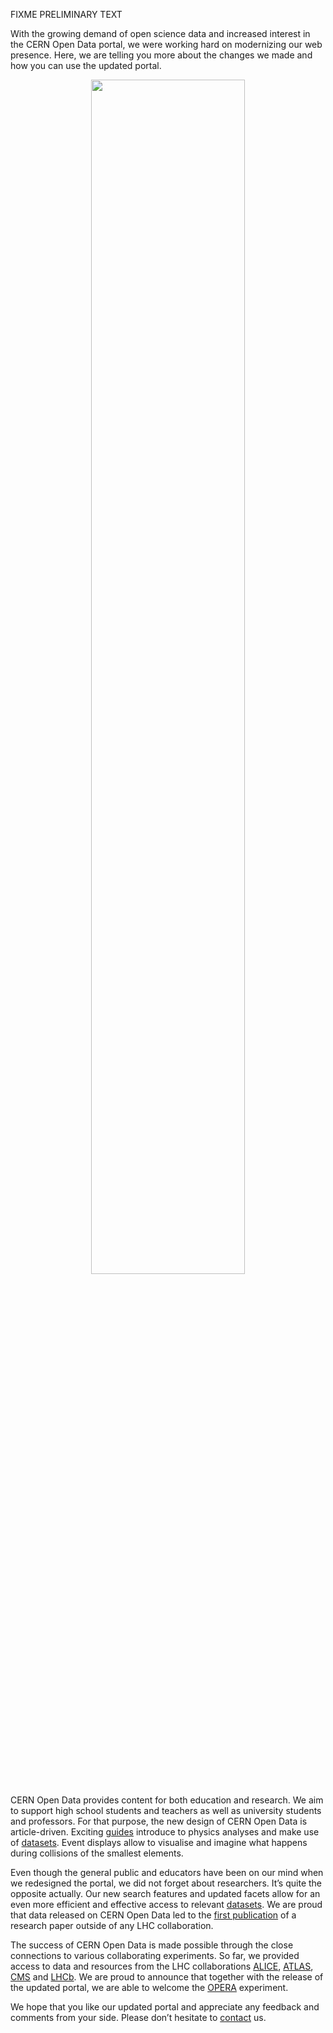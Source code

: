 FIXME PRELIMINARY TEXT

With the growing demand of open science data and increased interest in the CERN Open Data portal, we were working hard on modernizing our web presence. Here, we are telling you more about the changes we made and how you can use the updated portal.

<p align="center">
<img src="/static/articles/welcome/header-image.png" width="70%"></p>

CERN Open Data provides content for both education and research. We aim to support high school students and teachers as well as university students and professors. For that purpose, the new design of CERN Open Data is article-driven. Exciting [guides](/search?type=Documentation&subtype=Guide) introduce to physics analyses and make use of [datasets](/search?type=Dataset). Event displays allow to visualise and imagine what happens during collisions of the smallest elements.

Even though the general public and educators have been on our mind when we redesigned the portal, we did not forget about researchers. It’s quite the opposite actually. Our new search features and updated facets allow for an even more efficient and effective access to relevant [datasets](/search?type=Dataset). We are proud that data released on CERN Open Data led to the [first publication](https://arxiv.org/abs/1704.05842) of a research paper outside of any LHC collaboration.

The success of CERN Open Data is made possible through the close connections to various collaborating experiments. So far, we provided access to data and resources from the LHC collaborations [ALICE](/about/alice), [ATLAS](/about/atlas), [CMS](/about/cms) and [LHCb](/about/lhcb). We are proud to announce that together with the release of the updated portal, we are able to welcome the [OPERA](/about/opera) experiment. 
 
We hope that you like our updated portal and appreciate any feedback and comments from your side. Please don’t hesitate to [contact](mailto:opendata-support@cern.ch) us.
